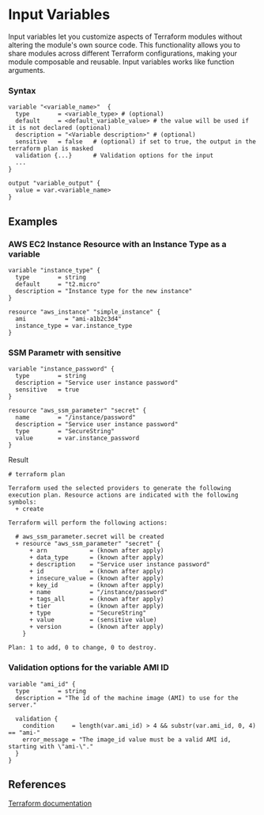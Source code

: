 # Input Variables

Input variables let you customize aspects of Terraform modules without altering the module's own source code. This functionality allows you to share modules across different Terraform configurations, making your module composable and reusable. Input variables works like function arguments.

### Syntax
```
variable "<variable_name>"  {
  type        = <variable_type> # (optional)
  default     = <default_variable_value> # the value will be used if it is not declared (optional)
  description = "<Variable description>" # (optional)
  sensitive   = false   # (optional) if set to true, the output in the terraform plan is masked
  validation {...}      # Validation options for the input
  ...
}

output "variable_output" {
  value = var.<variable_name>
}
```

## Examples

### AWS EC2 Instance Resource with an Instance Type as a variable
```
variable "instance_type" {
  type        = string
  default     = "t2.micro"
  description = "Instance type for the new instance"
}

resource "aws_instance" "simple_instance" {
  ami           = "ami-a1b2c3d4"
  instance_type = var.instance_type
}
```

### SSM Parametr with sensitive

```
variable "instance_password" {
  type        = string
  description = "Service user instance password"
  sensitive   = true
}

resource "aws_ssm_parameter" "secret" {
  name        = "/instance/password"
  description = "Service user instance password"
  type        = "SecureString"
  value       = var.instance_password
}
```
Result
```
# terraform plan

Terraform used the selected providers to generate the following execution plan. Resource actions are indicated with the following symbols:
  + create

Terraform will perform the following actions:

  # aws_ssm_parameter.secret will be created
  + resource "aws_ssm_parameter" "secret" {
      + arn            = (known after apply)
      + data_type      = (known after apply)
      + description    = "Service user instance password"
      + id             = (known after apply)
      + insecure_value = (known after apply)
      + key_id         = (known after apply)
      + name           = "/instance/password"
      + tags_all       = (known after apply)
      + tier           = (known after apply)
      + type           = "SecureString"
      + value          = (sensitive value)
      + version        = (known after apply)
    }

Plan: 1 to add, 0 to change, 0 to destroy.
```

### Validation options for the variable AMI ID

```
variable "ami_id" {
  type        = string
  description = "The id of the machine image (AMI) to use for the server."

  validation {
    condition     = length(var.ami_id) > 4 && substr(var.ami_id, 0, 4) == "ami-"
    error_message = "The image_id value must be a valid AMI id, starting with \"ami-\"."
  }
}
```

## References
[Terraform documentation](https://www.terraform.io/language/values/variables)

